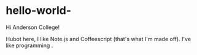 # hello-world-

Hi Anderson College!

Hubot here, I like Note.js and Coffeescript (that's what I'm made off).
I've like programming .
